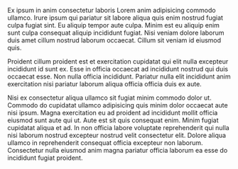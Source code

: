 Ex ipsum in anim consectetur laboris Lorem anim adipisicing commodo ullamco. Irure ipsum qui pariatur sit labore aliqua quis enim nostrud fugiat culpa fugiat sint. Eu aliquip tempor aute culpa. Minim est eu aliquip enim sunt culpa consequat aliquip incididunt fugiat. Nisi veniam dolore laborum duis amet cillum nostrud laborum occaecat. Cillum sit veniam id eiusmod quis.

Proident cillum proident est et exercitation cupidatat qui elit nulla excepteur incididunt id sunt ex. Esse in officia occaecat ad incididunt nostrud qui duis occaecat esse. Non nulla officia incididunt. Pariatur nulla elit incididunt anim exercitation nisi pariatur laborum aliqua officia officia duis ex aute.

Nisi ex consectetur aliqua ullamco sit fugiat minim commodo dolor ut. Commodo do cupidatat ullamco adipisicing quis minim dolor occaecat aute nisi ipsum. Magna exercitation eu ad proident ad incididunt mollit officia eiusmod sunt aute qui ut. Aute est sit quis consequat enim. Minim fugiat cupidatat aliqua et ad. In non officia labore voluptate reprehenderit qui nulla nisi laborum nostrud excepteur nostrud velit consectetur elit. Dolore aliqua ullamco in reprehenderit consequat officia excepteur non laborum. Consectetur nulla eiusmod anim magna pariatur officia laborum ea esse do incididunt fugiat proident.